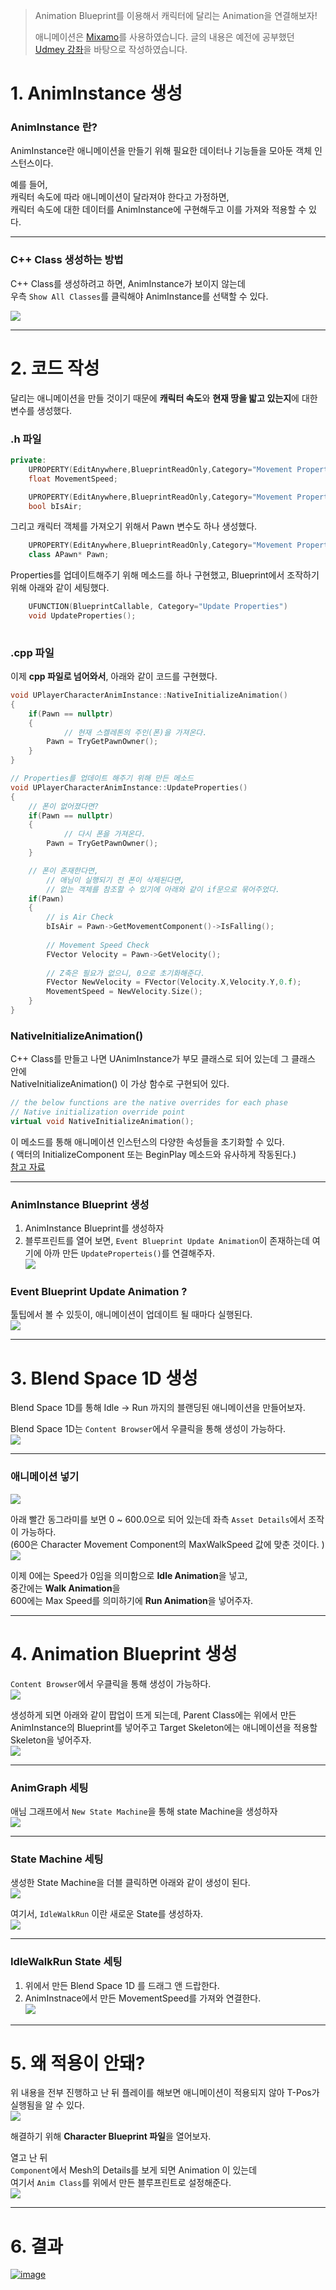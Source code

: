 >Animation Blueprint를 이용해서 캐릭터에 달리는 Animation을 연결해보자!
>
>애니메이션은 [Mixamo](https://www.mixamo.com/#/)를 사용하였습니다.
>글의 내용은 예전에 공부했던 [Udmey 강좌](https://www.udemy.com/course/unreal-engine-the-ultimate-game-developer-course/)을 바탕으로 작성하였습니다.


# 1. AnimInstance 생성

### AnimInstance 란?
AnimInstance란 애니메이션을 만들기 위해 필요한 데이터나 기능들을 모아둔 객체 인스턴스이다.

예를 들어,  
캐릭터 속도에 따라 애니메이션이 달라져야 한다고 가정하면,  
캐릭터 속도에 대한 데이터를 AnimInstance에 구현해두고 이를 가져와 적용할 수 있다.  

***

### C++ Class 생성하는 방법
C++ Class를 생성하려고 하면, AnimInstance가 보이지 않는데  
우측 `Show All Classes`를 클릭해야 AnimInstance를 선택할 수 있다.


![](https://images.velog.io/images/night/post/ffe6f288-e1c7-4ed7-92fe-660c60174392/image.png)

***

# 2. 코드 작성
달리는 애니메이션을 만들 것이기 때문에 **캐릭터 속도**와 **현재 땅을 밟고 있는지**에 대한 변수를 생성했다.

### .h 파일
```cpp
private:
	UPROPERTY(EditAnywhere,BlueprintReadOnly,Category="Movement Properties",meta =(AllowPrivateAccess="true"))
	float MovementSpeed;

	UPROPERTY(EditAnywhere,BlueprintReadOnly,Category="Movement Properties",meta =(AllowPrivateAccess="true"))
	bool bIsAir;
```

그리고 캐릭터 객체를 가져오기 위해서 Pawn 변수도 하나 생성했다.
```cpp
	UPROPERTY(EditAnywhere,BlueprintReadOnly,Category="Movement Properties",meta =(AllowPrivateAccess="true"))
	class APawn* Pawn;
```

Properties를 업데이트해주기 위해 메소드를 하나 구현했고, Blueprint에서 조작하기 위해 아래와 같이 세팅했다.
```cpp
	UFUNCTION(BlueprintCallable, Category="Update Properties")
	void UpdateProperties();
    
```

### .cpp 파일
이제 **cpp 파일로 넘어와서**, 아래와 같이 코드를 구현했다.
```cpp
void UPlayerCharacterAnimInstance::NativeInitializeAnimation()
{
	if(Pawn == nullptr)
	{
    		// 현재 스켈레톤의 주인(폰)을 가져온다.
		Pawn = TryGetPawnOwner();
	}
}

// Properties를 업데이트 해주기 위해 만든 메소드
void UPlayerCharacterAnimInstance::UpdateProperties()
{
	// 폰이 없어졌다면?
	if(Pawn == nullptr)
	{
    		// 다시 폰을 가져온다.
		Pawn = TryGetPawnOwner();
	}

	// 폰이 존재한다면,
    	// 애님이 실행되기 전 폰이 삭제된다면, 
    	// 없는 객체를 참조할 수 있기에 아래와 같이 if문으로 묶어주었다.
	if(Pawn)
	{
		// is Air Check
		bIsAir = Pawn->GetMovementComponent()->IsFalling();
		
		// Movement Speed Check
		FVector Velocity = Pawn->GetVelocity();
        
        // Z축은 필요가 없으니, 0으로 초기화해준다.
		FVector NewVelocity = FVector(Velocity.X,Velocity.Y,0.f);
		MovementSpeed = NewVelocity.Size();
	}
}
```
### NativeInitializeAnimation()
C++ Class를 만들고 나면 UAnimInstance가 부모 클래스로 되어 있는데 그 클래스 안에  
NativeInitializeAnimation() 이 가상 함수로 구현되어 있다.  

```cpp
// the below functions are the native overrides for each phase
// Native initialization override point
virtual void NativeInitializeAnimation();
```
이 메소드를 통해 애니메이션 인스턴스의 다양한 속성들을 초기화할 수 있다.  
( 액터의 InitializeComponent 또는 BeginPlay 메소드와 유사하게 작동된다.)  
[참고 자료](http://jollymonsterstudio.com/2019/01/12/unreal-engine-c-fundamentals-override-uaniminstance/)

***

### AnimInstance Blueprint 생성
1. AnimInstance Blueprint를 생성하자
2. 블루프린트를 열어 보면, `Event Blueprint Update Animation`이 존재하는데 여기에 아까 만든 `UpdateProperteis()`를 연결해주자.  
![](https://images.velog.io/images/night/post/dc0f750b-15ac-4d37-8b6d-e9b10f69cad3/image.png)

### Event Blueprint Update Animation ?
툴팁에서 볼 수 있듯이, 애니메이션이 업데이트 될 때마다 실행된다.  
![](https://images.velog.io/images/night/post/8dbb7b19-9d2b-4826-81cc-424d80ff9058/image.png)

***

# 3. Blend Space 1D 생성
Blend Space 1D를 통해 Idle -> Run 까지의 블랜딩된 애니메이션을 만들어보자.  

Blend Space 1D는 `Content Browser`에서 우클릭을 통해 생성이 가능하다.  
![](https://images.velog.io/images/night/post/f5cb8f62-ebab-4ffa-867c-ef25dcebedea/image.png)

***

### 애니메이션 넣기
![](https://images.velog.io/images/night/post/8033a018-020b-493d-849e-c6f625a6e0a7/image.png)

아래 빨간 동그라미를 보면 0 ~ 600.0으로 되어 있는데 좌측 `Asset Details`에서 조작이 가능하다.  
(600은 Character Movement Component의 MaxWalkSpeed 값에 맞춘 것이다. )  
![](https://images.velog.io/images/night/post/74c651be-d8b7-4042-9beb-f1a5f6a623f7/image.png)

이제 0에는 Speed가 0임을 의미함으로 **Idle Animation**을 넣고,  
중간에는 **Walk Animation**을  
600에는 Max Speed를 의미하기에 **Run Animation**을 넣어주자.  

***

# 4. Animation Blueprint 생성
`Content Browser`에서 우클릭을 통해 생성이 가능하다.  
![](https://images.velog.io/images/night/post/991a5a09-7734-40c0-8d0f-e959e793932b/image.png)
 
생성하게 되면 아래와 같이 팝업이 뜨게 되는데,
Parent Class에는 위에서 만든 AnimInstance의 Blueprint를 넣어주고
Target Skeleton에는 애니메이션을 적용할 Skeleton을 넣어주자.  
![](https://images.velog.io/images/night/post/ff28cda6-4411-4bbf-b8d3-e23bcd07cfe8/image.png)

***

### AnimGraph 세팅
애님 그래프에서 `New State Machine`을 통해 state Machine을 생성하자  
![](https://images.velog.io/images/night/post/2186bb76-b88a-4c67-a5ed-192e7a45ccc2/image.png)

***

### State Machine 세팅
생성한 State Machine을 더블 클릭하면 아래와 같이 생성이 된다.  
![](https://images.velog.io/images/night/post/a90add87-e469-4a40-89ef-65531b721def/image.png)

여기서, `IdleWalkRun` 이란 새로운 State를 생성하자.  
![](https://images.velog.io/images/night/post/bebc328e-3a8e-42a6-9f25-401c5e665250/image.png)

***

### IdleWalkRun State 세팅
1. 위에서 만든 Blend Space 1D 를 드래그 앤 드랍한다.
2. AnimInstnace에서 만든 MovementSpeed를 가져와 연결한다.  
![](https://images.velog.io/images/night/post/c3328a0a-0fcd-4402-b683-b2dcf2eaf7b7/image.png)

***

# 5. 왜 적용이 안돼?
위 내용을 전부 진행하고 난 뒤 플레이를 해보면 애니메이션이 적용되지 않아 T-Pos가 실행됨을 알 수 있다.  
![](https://images.velog.io/images/night/post/5fc2c758-f3d4-4bc4-a2c8-74c7b72a643f/image.png)

해결하기 위해 **Character Blueprint 파일**을 열어보자.

열고 난 뒤  
`Component`에서 Mesh의 Details를 보게 되면 Animation 이 있는데  
여기서 `Anim Class`를 위에서 만든 블루프린트로 설정해준다.  
![](https://images.velog.io/images/night/post/fdde34f1-60f5-4de3-8182-63bb1f348ace/image.png)

***

# 6. 결과

[![image](https://user-images.githubusercontent.com/48194683/137463543-12e5c523-85c9-4c04-9fae-5b77ba562d2c.png)](https://youtu.be/VFxtd_jEGnU)
